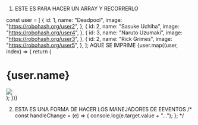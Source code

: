 1. ESTE ES PARA HACER UN ARRAY Y RECORRERLO

const user = [
  {
    id: 1,
    name: "Deadpool",
    image: "https://robohash.org/user2",
  },
  {
    id: 2,
    name: "Sasuke Uchiha",
    image: "https://robohash.org/user4",
  },
  {
    id: 3,
    name: "Naruto Uzumaki",
    image: "https://robohash.org/user3",
  }, {
    id: 2,
    name: "Rick Grimes",
    image: "https://robohash.org/user5",
  },
];
AQUE SE IMPRIME
 {user.map((user, index) => {
      return (
        <div key={index}>
          <h1>{user.name}</h1>
          <img src={user.image}/>
        </div>
      );
    })}

2. ESTA ES UNA FORMA DE HACER LOS MANEJADORES DE EEVENTOS
/* const handleChange = (e) => {
  console.log(e.target.value + "...");
}; */
